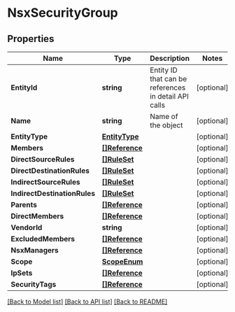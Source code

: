 # NsxSecurityGroup

## Properties

Name | Type | Description | Notes
------------ | ------------- | ------------- | -------------
**EntityId** | **string** | Entity ID that can be references in detail API calls | [optional] 
**Name** | **string** | Name of the object | [optional] 
**EntityType** | [**EntityType**](EntityType.md) |  | [optional] 
**Members** | [**[]Reference**](Reference.md) |  | [optional] 
**DirectSourceRules** | [**[]RuleSet**](RuleSet.md) |  | [optional] 
**DirectDestinationRules** | [**[]RuleSet**](RuleSet.md) |  | [optional] 
**IndirectSourceRules** | [**[]RuleSet**](RuleSet.md) |  | [optional] 
**IndirectDestinationRules** | [**[]RuleSet**](RuleSet.md) |  | [optional] 
**Parents** | [**[]Reference**](Reference.md) |  | [optional] 
**DirectMembers** | [**[]Reference**](Reference.md) |  | [optional] 
**VendorId** | **string** |  | [optional] 
**ExcludedMembers** | [**[]Reference**](Reference.md) |  | [optional] 
**NsxManagers** | [**[]Reference**](Reference.md) |  | [optional] 
**Scope** | [**ScopeEnum**](ScopeEnum.md) |  | [optional] 
**IpSets** | [**[]Reference**](Reference.md) |  | [optional] 
**SecurityTags** | [**[]Reference**](Reference.md) |  | [optional] 

[[Back to Model list]](../README.md#documentation-for-models) [[Back to API list]](../README.md#documentation-for-api-endpoints) [[Back to README]](../README.md)


